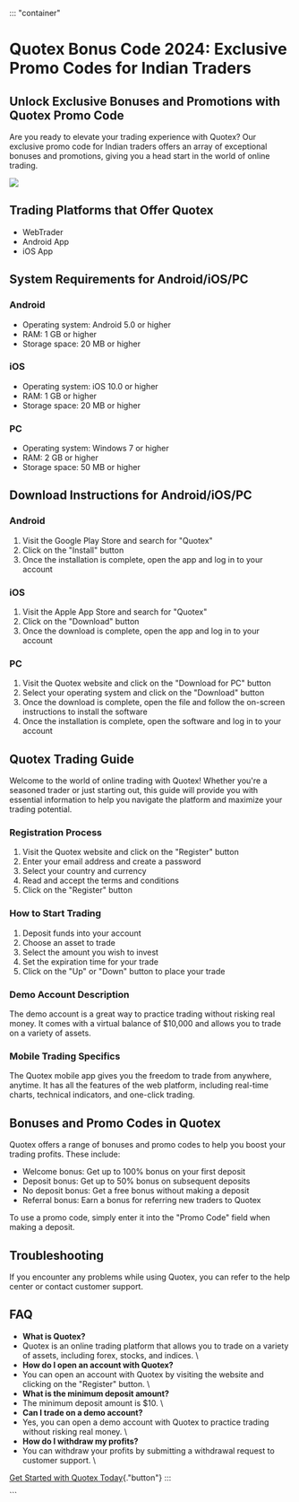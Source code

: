 ::: \"container\"
# Quotex Bonus Code 2024: Exclusive Promo Codes for Indian Traders

## Unlock Exclusive Bonuses and Promotions with Quotex Promo Code

Are you ready to elevate your trading experience with Quotex? Our
exclusive promo code for Indian traders offers an array of exceptional
bonuses and promotions, giving you a head start in the world of online
trading.

[![](https://static.quotex.io/files/4_en/300_250.jpg)](https://traff.sbs/brokerqxlid)

## Trading Platforms that Offer Quotex

-   WebTrader
-   Android App
-   iOS App

## System Requirements for Android/iOS/PC

### Android

-   Operating system: Android 5.0 or higher
-   RAM: 1 GB or higher
-   Storage space: 20 MB or higher

### iOS

-   Operating system: iOS 10.0 or higher
-   RAM: 1 GB or higher
-   Storage space: 20 MB or higher

### PC

-   Operating system: Windows 7 or higher
-   RAM: 2 GB or higher
-   Storage space: 50 MB or higher

## Download Instructions for Android/iOS/PC

### Android

1.  Visit the Google Play Store and search for "Quotex"
2.  Click on the "Install" button
3.  Once the installation is complete, open the app and log in to your
    account

### iOS

1.  Visit the Apple App Store and search for "Quotex"
2.  Click on the "Download" button
3.  Once the download is complete, open the app and log in to your
    account

### PC

1.  Visit the Quotex website and click on the "Download for PC"
    button
2.  Select your operating system and click on the "Download"
    button
3.  Once the download is complete, open the file and follow the
    on-screen instructions to install the software
4.  Once the installation is complete, open the software and log in to
    your account

## Quotex Trading Guide

Welcome to the world of online trading with Quotex! Whether you\'re a
seasoned trader or just starting out, this guide will provide you with
essential information to help you navigate the platform and maximize
your trading potential.

### Registration Process

1.  Visit the Quotex website and click on the "Register" button
2.  Enter your email address and create a password
3.  Select your country and currency
4.  Read and accept the terms and conditions
5.  Click on the "Register" button

### How to Start Trading

1.  Deposit funds into your account
2.  Choose an asset to trade
3.  Select the amount you wish to invest
4.  Set the expiration time for your trade
5.  Click on the "Up" or "Down" button to place your trade

### Demo Account Description

The demo account is a great way to practice trading without risking real
money. It comes with a virtual balance of \$10,000 and allows you to
trade on a variety of assets.

### Mobile Trading Specifics

The Quotex mobile app gives you the freedom to trade from anywhere,
anytime. It has all the features of the web platform, including
real-time charts, technical indicators, and one-click trading.

## Bonuses and Promo Codes in Quotex

Quotex offers a range of bonuses and promo codes to help you boost your
trading profits. These include:

-   Welcome bonus: Get up to 100% bonus on your first deposit
-   Deposit bonus: Get up to 50% bonus on subsequent deposits
-   No deposit bonus: Get a free bonus without making a deposit
-   Referral bonus: Earn a bonus for referring new traders to Quotex

To use a promo code, simply enter it into the "Promo Code" field
when making a deposit.

## Troubleshooting

If you encounter any problems while using Quotex, you can refer to the
help center or contact customer support.

## FAQ

-   **What is Quotex?**
-   Quotex is an online trading platform that allows you to trade on a
    variety of assets, including forex, stocks, and indices.
    \
-   **How do I open an account with Quotex?**
-   You can open an account with Quotex by visiting the website and
    clicking on the "Register" button.
    \
-   **What is the minimum deposit amount?**
-   The minimum deposit amount is \$10.
    \
-   **Can I trade on a demo account?**
-   Yes, you can open a demo account with Quotex to practice trading
    without risking real money.
    \
-   **How do I withdraw my profits?**
-   You can withdraw your profits by submitting a withdrawal request to
    customer support.
    \

[Get Started with Quotex
Today](\%22https://traff.sbs/brokerqxsignup\%22){."button"}
:::

\`\`\`

